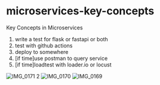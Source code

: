 # microservices-key-concepts
Key Concepts in Microservices

1.  write a test for flask or fastapi or both
2.  test with github actions
3.  deploy to somewhere
4.  [if time]use postman to query service
5.  [if time]loadtest with loader.io or locust

![IMG_0171 2](https://user-images.githubusercontent.com/58792/152852240-3918ab4e-6095-4924-823a-043229089901.jpg)
![IMG_0170](https://user-images.githubusercontent.com/58792/152852251-764044f7-0f25-424c-9bbd-861422f7a5e6.jpg)
![IMG_0169](https://user-images.githubusercontent.com/58792/152852265-92badff0-8627-4f29-ac95-befa31d07127.jpg)
